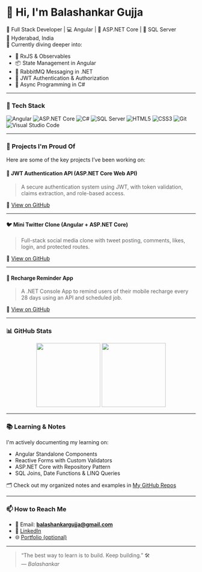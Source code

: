 # 👋 Hi, I'm Balashankar Gujja

🎯 Full Stack Developer | 💻 Angular | 🔧 ASP.NET Core | 🧠 SQL Server  
📍 Hyderabad, India  
🌱 Currently diving deeper into:  
- 🔁 RxJS & Observables  
- 📦 State Management in Angular  
- 🐇 RabbitMQ Messaging in .NET  
- 🔐 JWT Authentication & Authorization  
- 🧵 Async Programming in C#

---

### 🧰 Tech Stack

![Angular](https://img.shields.io/badge/Angular-DD0031?style=for-the-badge&logo=angular&logoColor=white)
![ASP.NET Core](https://img.shields.io/badge/ASP.NET%20Core-512BD4?style=for-the-badge&logo=.net&logoColor=white)
![C#](https://img.shields.io/badge/C%23-239120?style=for-the-badge&logo=c-sharp&logoColor=white)
![SQL Server](https://img.shields.io/badge/SQL%20Server-CC2927?style=for-the-badge&logo=microsoftsqlserver&logoColor=white)
![HTML5](https://img.shields.io/badge/HTML5-E34F26?style=for-the-badge&logo=html5&logoColor=white)
![CSS3](https://img.shields.io/badge/CSS3-1572B6?style=for-the-badge&logo=css3&logoColor=white)
![Git](https://img.shields.io/badge/Git-F05032?style=for-the-badge&logo=git&logoColor=white)
![Visual Studio Code](https://img.shields.io/badge/VS%20Code-007ACC?style=for-the-badge&logo=visualstudiocode&logoColor=white)

---

### 🚀 Projects I'm Proud Of

Here are some of the key projects I’ve been working on:

#### 🔐 JWT Authentication API (ASP.NET Core Web API)
> A secure authentication system using JWT, with token validation, claims extraction, and role-based access.

🔗 [View on GitHub](https://github.com/YOUR-REPO-JWT-AUTH)

---

#### 🐦 Mini Twitter Clone (Angular + ASP.NET Core)
> Full-stack social media clone with tweet posting, comments, likes, login, and protected routes.

🔗 [View on GitHub](https://github.com/YOUR-REPO-TWITTER)

---

#### 📅 Recharge Reminder App
> A .NET Console App to remind users of their mobile recharge every 28 days using an API and scheduled job.

🔗 [View on GitHub](https://github.com/YOUR-REPO-RECHARGE)

---

### 📊 GitHub Stats

<p align="center">
  <img src="https://github-readme-stats.vercel.app/api?username=balashankargujja&show_icons=true&theme=radical" height="170" />
  <img src="https://github-readme-stats.vercel.app/api/top-langs/?username=balashankargujja&layout=compact&theme=radical" height="170" />
</p>

---

### 📚 Learning & Notes

I'm actively documenting my learning on:
- Angular Standalone Components
- Reactive Forms with Custom Validators
- ASP.NET Core with Repository Pattern
- SQL Joins, Date Functions & LINQ Queries

🗂️ Check out my organized notes and examples in [My GitHub Repos](https://github.com/balashankargujja?tab=repositories)

---

### 📫 How to Reach Me

- 📧 Email: **balashankargujja@gmail.com**
- 💼 [LinkedIn](https://www.linkedin.com/in/YOUR-LINKEDIN-ID)
- 🌐 [Portfolio (optional)](https://your-portfolio-link.com)

---

> “The best way to learn is to build. Keep building.” 🛠️  
> — _Balashankar_

